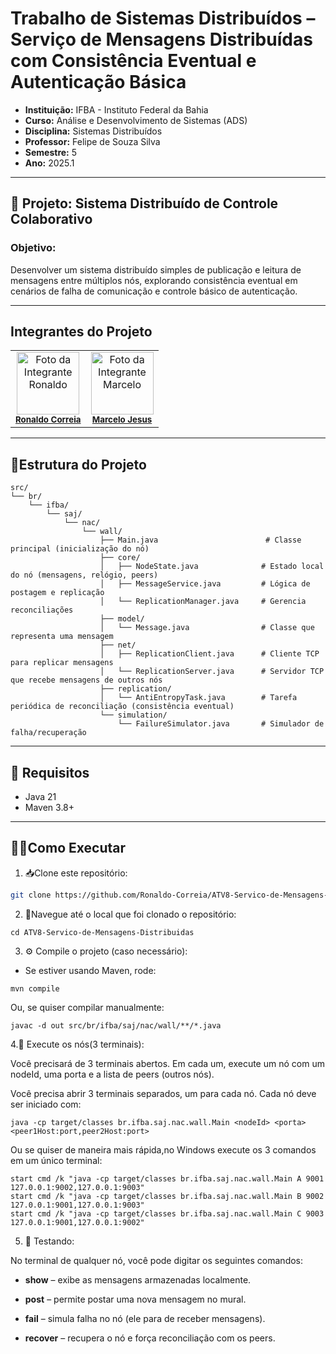 # Trabalho de Sistemas Distribuídos – Serviço de Mensagens Distribuídas com Consistência Eventual e Autenticação Básica 
- **Instituição:** IFBA - Instituto Federal da Bahia
- **Curso:** Análise e Desenvolvimento de Sistemas (ADS)
- **Disciplina:** Sistemas Distribuídos
- **Professor:** Felipe de Souza Silva
- **Semestre:** 5
- **Ano:** 2025.1

---
## 📌 Projeto: Sistema Distribuído de Controle Colaborativo

### Objetivo:
Desenvolver um sistema distribuído simples de publicação e leitura de mensagens entre múltiplos nós, explorando consistência eventual em cenários de falha de comunicação e controle básico de autenticação.

---
## Integrantes do Projeto

<table>
  <tr>
    <td align="center">
      <img src="https://avatars.githubusercontent.com/u/129338943?v=4" width="100px;" alt="Foto da Integrante Ronaldo"/><br />
      <sub><b><a href="https://github.com/Ronaldo-Correia">Ronaldo Correia</a></b></sub>
    </td>
    <td align="center">
      <img src="https://avatars.githubusercontent.com/u/114780494?v=4" width="100px;" alt="Foto da Integrante Marcelo"/><br />
      <sub><b><a href="https://github.com/marceloteclas">Marcelo Jesus</a></b></sub>
    </td>
  </tr>
</table>

---

## 📁Estrutura do Projeto
```
src/
└── br/
    └── ifba/
        └── saj/
            └── nac/
                └── wall/
                    ├── Main.java                        # Classe principal (inicialização do nó)
                    ├── core/
                    │   ├── NodeState.java              # Estado local do nó (mensagens, relógio, peers)
                    │   ├── MessageService.java         # Lógica de postagem e replicação
                    │   └── ReplicationManager.java     # Gerencia reconciliações
                    ├── model/
                    │   └── Message.java                # Classe que representa uma mensagem
                    ├── net/
                    │   ├── ReplicationClient.java      # Cliente TCP para replicar mensagens
                    │   └── ReplicationServer.java      # Servidor TCP que recebe mensagens de outros nós
                    ├── replication/
                    │   └── AntiEntropyTask.java        # Tarefa periódica de reconciliação (consistência eventual)
                    └── simulation/
                        └── FailureSimulator.java       # Simulador de falha/recuperação

```

---
## 🚀 Requisitos

- Java 21
- Maven 3.8+

---

## 👨‍💻Como Executar
1. 📥Clone este repositório:
```bash
git clone https://github.com/Ronaldo-Correia/ATV8-Servico-de-Mensagens-Distribuidas.git
```
2.  📁Navegue até o local que foi clonado o repositório:
```
cd ATV8-Servico-de-Mensagens-Distribuidas
```
3. ⚙️ Compile o projeto (caso necessário):

- Se estiver usando Maven, rode:
```
mvn compile
```
Ou, se quiser compilar manualmente:
```
javac -d out src/br/ifba/saj/nac/wall/**/*.java
```
4.🚦 Execute os nós(3 terminais):

Você precisará de 3 terminais abertos. Em cada um, execute um nó com um nodeId, uma porta e a lista de peers (outros nós).

Você precisa abrir 3 terminais separados, um para cada nó.
Cada nó deve ser iniciado com:
```
java -cp target/classes br.ifba.saj.nac.wall.Main <nodeId> <porta> <peer1Host:port,peer2Host:port>
```

Ou se quiser de maneira mais rápida,no Windows execute os 3 comandos em um único terminal:
```
start cmd /k "java -cp target/classes br.ifba.saj.nac.wall.Main A 9001 127.0.0.1:9002,127.0.0.1:9003"
start cmd /k "java -cp target/classes br.ifba.saj.nac.wall.Main B 9002 127.0.0.1:9001,127.0.0.1:9003"
start cmd /k "java -cp target/classes br.ifba.saj.nac.wall.Main C 9003 127.0.0.1:9001,127.0.0.1:9002"
```
5. 🧪 Testando:

No terminal de qualquer nó, você pode digitar os seguintes comandos:

- **show** – exibe as mensagens armazenadas localmente.

- **post** – permite postar uma nova mensagem no mural.

- **fail** – simula falha no nó (ele para de receber mensagens).

- **recover** – recupera o nó e força reconciliação com os peers.
